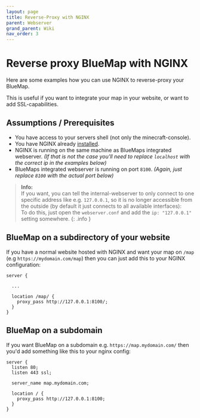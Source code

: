 ```yaml
---
layout: page
title: Reverse-Proxy with NGINX
parent: Webserver
grand_parent: Wiki
nav_order: 3
---
```


# Reverse proxy BlueMap with NGINX

Here are some examples how you can use NGINX to reverse-proxy your BlueMap.

This is useful if you want to integrate your map in your website, or want to add SSL-capabilities.

## Assumptions / Prerequisites
- You have access to your servers shell (not only the minecraft-console).
- You have NGINX already 
  [installed](https://docs.nginx.com/nginx/admin-guide/installing-nginx/installing-nginx-open-source/).
- NGINX is running on the same machine as BlueMaps integrated webserver. *(If that is not the case you'll need to 
  replace `localhost` with the correct ip in the examples below)*
- BlueMaps integrated webserver is running on port `8100`. *(Again, just replace `8100` with the actual port below)*

> **Info:**<br>
> If you want, you can tell the internal-webserver to only connect to one specific address like e.g. `127.0.0.1`,
> so it is no longer accessible from the outside (by default it just connects to all available interfaces):  
> To do this, just open the `webserver.conf` and add the `ip: "127.0.0.1"` setting somewhere.
{: .info }

## BlueMap on a subdirectory of your website
If you have a normal website hosted with NGINX and want your map on `/map` (e.g `https://mydomain.com/map`) then 
you can just add this to your NGINX configuration:
```nginx
server {
  
  ...

  location /map/ {
    proxy_pass http://127.0.0.1:8100/;
  }
}
```

## BlueMap on a subdomain
If you want BlueMap on a subdomain e.g. `https://map.mydomain.com/` then you'd add something like this to 
your nginx config:
```nginx
server {
  listen 80;
  listen 443 ssl;

  server_name map.mydomain.com;

  location / {
    proxy_pass http://127.0.0.1:8100;
  }
}
```
